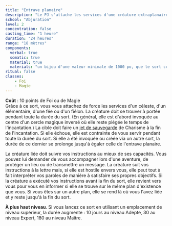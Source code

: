 ```yaml
---
title: "Entrave planaire"
description: "Le PJ s'attache les services d'une créature extraplanaire."
school: "Abjuration"
level: 2
concentration: false
casting_time: "1 heure"
duration: "24 heures"
range: "18 mètres"
components:
  verbal: true
  somatic: true
  material: true
  materials: "un bijou d'une valeur minimale de 1000 po, que le sort consume"
ritual: false
classes:
    - Foi
    - Magie
---
```

**Coût** : 10 points de Foi ou de Magie  
Grâce à ce sort, vous vous attachez de force les services d'un céleste, d'un élémentaire, d'une fée ou d'un fiélon. La créature doit se trouver à portée pendant toute la durée du sort. (En général, elle est d'abord invoquée au centre d'un cercle magique inversé où elle reste piégée le temps de l'incantation.) La cible doit faire un [jet de sauvegarde](/utiliser-les-caracteristiques/#jets-de-sauvegarde) de Charisme à la fin de l'incantation. Si elle échoue, elle est contrainte de vous servir pendant toute la durée du sort. Si elle a été invoquée ou créée via un autre sort, la durée de ce dernier se prolonge jusqu'à égaler celle de l'entrave planaire.

La créature liée doit suivre vos instructions au mieux de ses capacités. Vous pouvez lui demander de vous accompagner lors d'une aventure, de protéger un lieu ou de transmettre un message. La créature suit vos instructions à la lettre mais, si elle est hostile envers vous, elle peut tout à fait interpréter vos paroles de manière à satisfaire ses propres objectifs. Si la créature a exécuté vos instructions avant la fin du sort, elle revient vers vous pour vous en informer si elle se trouve sur le même plan d'existence que vous. Si vous êtes sur un autre plan, elle se rend là où vous l'avez liée et y reste jusqu'à la fin du sort.

**À plus haut niveau**. Si vous lancez ce sort en utilisant un emplacement de niveau supérieur, la durée augmente : 10 jours au niveau Adepte, 30 au niveau Expert, 180 au niveau Maître.
